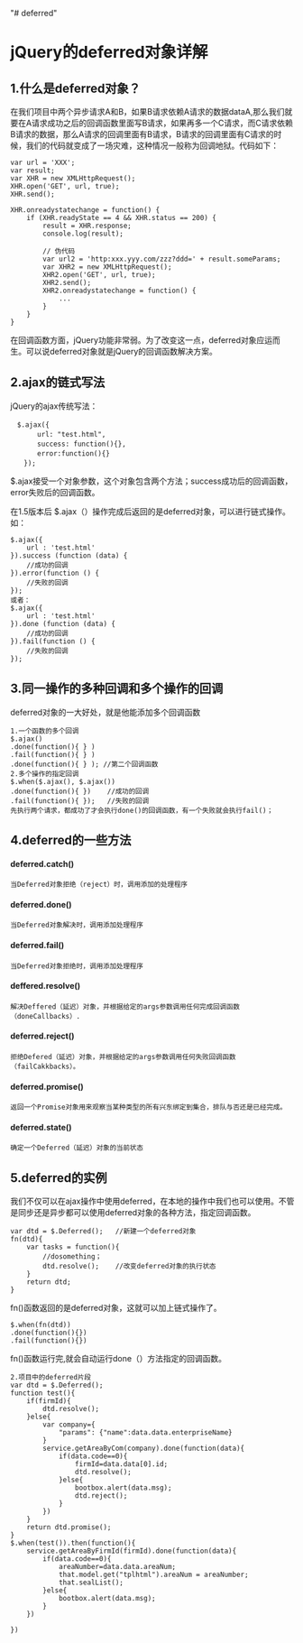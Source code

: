 "# deferred" 



# jQuery的deferred对象详解

## 1.什么是deferred对象？

在我们项目中两个异步请求A和B，如果B请求依赖A请求的数据dataA,那么我们就要在A请求成功之后的回调函数里面写B请求，如果再多一个C请求，而C请求依赖B请求的数据，那么A请求的回调里面有B请求，B请求的回调里面有C请求的时候，我们的代码就变成了一场灾难，这种情况一般称为回调地狱。代码如下：

 	var url = 'XXX';
	var result;
	var XHR = new XMLHttpRequest();
	XHR.open('GET', url, true);
	XHR.send();

	XHR.onreadystatechange = function() {
	    if (XHR.readyState == 4 && XHR.status == 200) {
	        result = XHR.response;
	        console.log(result);
	
	        // 伪代码
	        var url2 = 'http:xxx.yyy.com/zzz?ddd=' + result.someParams;
	        var XHR2 = new XMLHttpRequest();
	        XHR2.open('GET', url, true);
	        XHR2.send();
	        XHR2.onreadystatechange = function() {
	            ...
	        }
	    }
    }

在回调函数方面，jQuery功能非常弱。为了改变这一点，deferred对象应运而生。可以说deferred对象就是jQuery的回调函数解决方案。

## 2.ajax的链式写法

jQuery的ajax传统写法：

	　$.ajax({
	　　　　url: "test.html",
	　　　　success: function(){},
	　　　　error:function(){}
	　　});

$.ajax接受一个对象参数，这个对象包含两个方法；success成功后的回调函数，error失败后的回调函数。

在1.5版本后 $.ajax（）操作完成后返回的是deferred对象，可以进行链式操作。如：

	$.ajax({
    	url : 'test.html'
	}).success (function (data) { 
        //成功的回调
	}).error(function () {
		//失败的回调
    });
    或者：
	$.ajax({
    	url : 'test.html'
	}).done (function (data) { 
        //成功的回调
	}).fail(function () {
		//失败的回调
    });

## 3.同一操作的多种回调和多个操作的回调

deferred对象的一大好处，就是他能添加多个回调函数
   
 
	1.一个函数的多个回调
	$.ajax()
	.done(function(){ } )
	.fail(function(){ } )
	.done(function(){ } ); //第二个回调函数
	2.多个操作的指定回调
	$.when($.ajax(), $.ajax())
	.done(function(){ })    //成功的回调
	.fail(function(){ });   //失败的回调
	先执行两个请求，都成功了才会执行done()的回调函数，有一个失败就会执行fail()；
	
## 4.deferred的一些方法

#### deferred.catch()

	当Deferred对象拒绝（reject）时，调用添加的处理程序
	
#### deferred.done()

	当Deferred对象解决时，调用添加处理程序
	
#### deferred.fail()

	当Deferred对象拒绝时，调用添加处理程序
	
#### deffered.resolve()

	解决Deffered（延迟）对象，并根据给定的args参数调用任何完成回调函数（doneCallbacks）.
	
#### deferred.reject()

	拒绝Defered（延迟）对象，并根据给定的args参数调用任何失败回调函数（failCakkbacks）。
	
#### deferred.promise()

	返回一个Promise对象用来观察当某种类型的所有兴东绑定到集合，排队与否还是已经完成。
	
#### deferred.state()

	确定一个Deferred（延迟）对象的当前状态

## 5.deferred的实例

我们不仅可以在ajax操作中使用deferred，在本地的操作中我们也可以使用。不管是同步还是异步都可以使用deferred对象的各种方法，指定回调函数。

	var dtd = $.Deferred();   //新建一个deferred对象
	fn(dtd){
		var tasks = function(){
			//dosomething；
			dtd.resolve();	  //改变deferred对象的执行状态
		}
		return dtd;
	}

fn()函数返回的是deferred对象，这就可以加上链式操作了。
	
	$.when(fn(dtd))
	.done(function(){})
    .fail(function(){})
fn()函数运行完,就会自动运行done（）方法指定的回调函数。


	2.项目中的deferred片段
	var dtd = $.Deferred();
	function test(){
		if(firmId){
			dtd.resolve();
		}else{
			var company={ 
				"params": {"name":data.data.enterpriseName} 
			}
			service.getAreaByCom(company).done(function(data){
				if(data.code==0){
					firmId=data.data[0].id;
					dtd.resolve();
				}else{
					bootbox.alert(data.msg);
					dtd.reject();
				}
			})
		}
		return dtd.promise();
	}
	$.when(test()).then(function(){					
		service.getAreaByFirmId(firmId).done(function(data){
			if(data.code==0){
				areaNumber=data.data.areaNum;
				that.model.get("tplhtml").areaNum = areaNumber;
				that.sealList();
			}else{
				bootbox.alert(data.msg);
			}
		})
		
	})	

